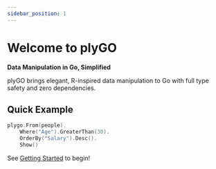 ```yaml
---
sidebar_position: 1
---
```


# Welcome to plyGO

**Data Manipulation in Go, Simplified**

plyGO brings elegant, R-inspired data manipulation to Go with full type safety and zero dependencies.

## Quick Example

```go
plygo.From(people).
    Where("Age").GreaterThan(30).
    OrderBy("Salary").Desc().
    Show()
```

See [Getting Started](tutorial-basics/01-getting-started.md) to begin!
